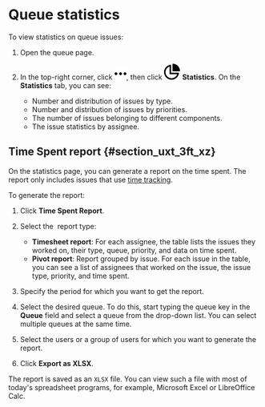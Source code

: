 # Queue statistics

To view statistics on queue issues:

1. Open the queue page.

1. In the top-right corner, click ![](../../_assets/tracker/svg/actions.svg), then click ![](../../_assets/tracker/svg/statistic.svg)&nbsp;**Statistics**.
   On the **Statistics** tab, you can see:

   - Number and distribution of issues by type.
   - Number and distribution of issues by priorities.
   - The number of issues belonging to different components.
   - The issue statistics by assignee.


## Time Spent report {#section_uxt_3ft_xz}

On the statistics page, you can generate a report on the time spent. The report only includes issues that use [time tracking](../user/time-spent.md).

To generate the report:

1. Click **Time Spent Report**.

1. Select the  report type:
   - **Timesheet report**: For each assignee, the table lists the issues they worked on, their type, queue, priority, and data on time spent.
   - **Pivot report**: Report grouped by issue. For each issue in the table, you can see a list of assignees that worked on the issue, the issue type, priority, and time spent.

1. Specify the period for which you want to get the report.

1. Select the desired queue. To do this, start typing the queue key in the **Queue** field and select a queue from the drop-down list. You can select multiple queues at the same time.

1. Select the users or a group of users for which you want to generate the report.

1. Click **Export as XLSX**.


The report is saved as an `XLSX` file. You can view such a file with most of today's spreadsheet programs, for example, Microsoft Excel or LibreOffice Calc.
